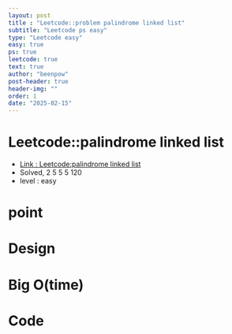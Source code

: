 ```yaml
---
layout: post
title : "Leetcode::problem palindrome linked list"
subtitle: "Leetcode ps easy"
type: "Leetcode easy"
easy: true
ps: true
leetcode: true
text: true
author: "beenpow"
post-header: true
header-img: ""
order: 1
date: "2025-02-15"
---
```


# Leetcode::palindrome linked list
- [Link : Leetcode:palindrome linked list]()
- Solved, 2 5 5 5 120
- level : easy
# point

# Design


# Big O(time)

# Code

```cpp

```